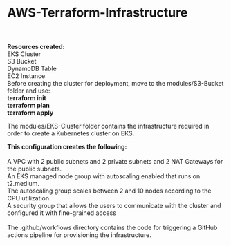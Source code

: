 # AWS-Terraform-Infrastructure
<br><br>
<b>Resources created:</b><br>
EKS Cluster<br>
S3 Bucket<br>
DynamoDB Table<br>
EC2 Instance<br>
</b>
Before creating the cluster for deployment, move to the modules/S3-Bucket folder and use:<br>
<b>terraform init</b><br>
<b>terraform plan</b><br>
<b>terraform apply</b><br>

The modules/EKS-Cluster folder contains the infrastructure required in order to create a Kubernetes cluster on EKS.<br>

<b>This configuration creates the following:</b><br><br>
A VPC with 2 public subnets and 2 private subnets and 2 NAT Gateways for the public subnets.<br>
An EKS managed node group with autoscaling enabled that runs on t2.medium.<br>
The autoscaling group scales between 2 and 10 nodes according to the CPU utilization.<br>
A security group that allows the users to communicate with the cluster and configured it with fine-grained access<br>
<br>
The .github/workflows directory contains the code for triggering a GitHub actions pipeline for provisioning the infrastructure.
